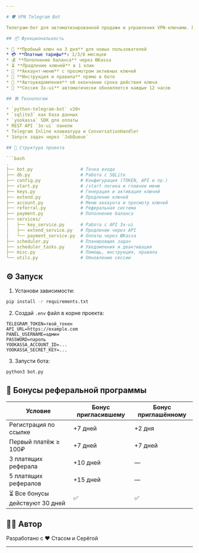 ```yaml
---

# 🛡️ VPN Telegram Bot

Телеграм-бот для автоматизированной продажи и управления VPN-ключами. Поддерживает оплату через ЮKassa, пробный доступ, продление, аккаунт-меню, реферальную систему и автопроверку состояния ключей.

## 📦 Функциональность

* 🎁 **Пробный ключ на 3 дня** для новых пользователей
* 💳 **Платные тарифы**: 1/3/6 месяцев
* 💰 **Пополнение баланса** через ЮKassa
* ⏳ **Продление ключей** в 1 клик
* 📂 **Аккаунт-меню** с просмотром активных ключей
* 📜 **Инструкция и правила** прямо в боте
* 🔔 **Автоуведомления** об окончании срока действия ключа
* 🔐 **Сессия 3x-ui** автоматически обновляется каждые 12 часов

## 🛠️ Технологии

* `python-telegram-bot` v20+
* `sqlite3` как база данных
* `yookassa` SDK для оплаты
* REST API `3x-ui` панели
* Telegram Inline клавиатура и ConversationHandler
* Запуск задач через `JobQueue`

## 📁 Структура проекта

```bash
.
├── bot.py                  # Точка входа
├── db.py                   # Работа с SQLite
├── config.py               # Конфигурация (TOKEN, API и пр.)
├── start.py                # /start логика и главное меню
├── keys.py                 # Генерация и активация ключей
├── extend.py               # Продление ключей
├── account.py              # Меню аккаунта и просмотр ключей
├── referral.py             # Реферальная система
├── payment.py              # Пополнение баланса
├── services/
│   ├── key_service.py      # Работа с API 3x-ui
│   ├── extend_service.py   # Продление через API
│   └── payment_service.py  # Оплаты через ЮKassa
├── scheduler.py            # Планировщик задач
├── scheduler_tasks.py      # Уведомления и деактивация
├── misc.py                 # Помощь, инструкция, правила
└── utils.py                # Обновление сессии
```

## ⚙️ Запуск

1. Установи зависимости:

```bash
pip install -r requirements.txt
```

2. Создай `.env` файл в корне проекта:

```env
TELEGRAM_TOKEN=твой_токен
API_URL=https://example.com
PANEL_USERNAME=админ
PASSWORD=пароль
YOOKASSA_ACCOUNT_ID=...
YOOKASSA_SECRET_KEY=...
```

3. Запусти бота:

```bash
python3 bot.py
```

## 🧪 Бонусы реферальной программы

| Условие                        | Бонус пригласившему | Бонус приглашённому |
| ------------------------------ | ------------------- | ------------------- |
| Регистрация по ссылке          | +7 дней             | +2 дня              |
| Первый платёж ≥ 100₽           | +7 дней             | +7 дней             |
| 3 платящих реферала            | +10 дней            | —                   |
| 5 платящих рефералов           | +15 дней            | —                   |
| ⏳ Все бонусы действуют 30 дней | ✅                   | ✅                   |

## 👨‍🔧 Автор

Разработано с ❤️ Стасом и Серёгой

---
```



